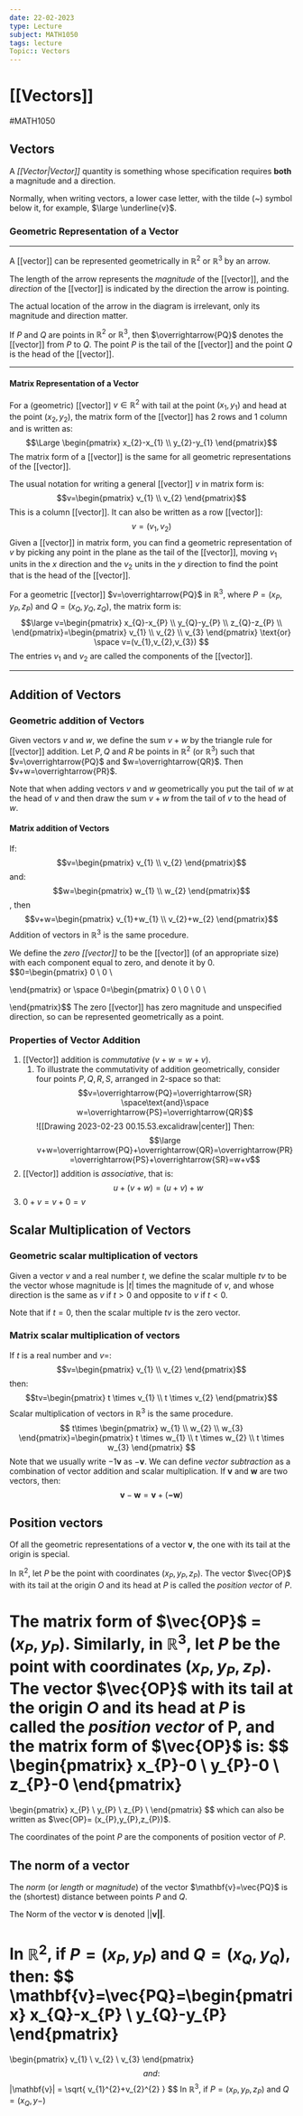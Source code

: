 ```yaml
---
date: 22-02-2023
type: Lecture
subject: MATH1050
tags: lecture
Topic:: Vectors
---
```

# [[Vectors]]
#MATH1050  

## Vectors

A *[[Vector|Vector]]* quantity is something whose specification requires **both** a magnitude and a direction.

Normally, when writing vectors, a lower case letter, with the tilde (~) symbol below it, for example, $\large \underline{v}$. 

### Geometric Representation of a Vector
---
A [[vector]] can be represented geometrically in $\mathbb{R}^2$ or $\mathbb{R}^3$ by an arrow.

The length of the arrow represents the *magnitude* of the [[vector]], and the *direction* of the [[vector]] is indicated by the direction the arrow is pointing.

The actual location of the arrow in the diagram is irrelevant, only its magnitude and direction matter.

If $P$ and $Q$ are points in $\mathbb{R}^2$ or $\mathbb{R}^3$, then $\overrightarrow{PQ}$ denotes the [[vector]] from $P$ to $Q$. The point $P$ is the tail of the [[vector]] and the point $Q$ is the head of the [[vector]]. 

--- 
#### Matrix Representation of a Vector

For a (geometric) [[vector]] $v \in \mathbb{R}^2$ with tail at the point $(x_{1},y_{1})$ and head at the point $(x_{2},y_{2})$, the matrix form of the [[vector]] has 2 rows and 1 column and is written as:
$$\Large \begin{pmatrix}
x_{2}-x_{1} \\
y_{2}-y_{1}
\end{pmatrix}$$
The matrix form of a [[vector]] is the same for all geometric representations of the [[vector]].

The usual notation for writing a general [[vector]] $v$ in matrix form is:
$$v=\begin{pmatrix}
v_{1} \\
v_{2}
\end{pmatrix}$$
This is a column [[vector]].
It can also be written as a row [[vector]]:
$$v=(v_{1},v_{2})$$
Given a [[vector]] in matrix form, you can find a geometric representation of $v$ by picking any point in the plane as the tail of the [[vector]], moving $v_{1}$ units in the $x$ direction and the $v_{2}$ units in the $y$ direction to find the point that is the head of the [[vector]].

For a geometric [[vector]] $v=\overrightarrow{PQ}$ in $\mathbb{R}^3$, where $P = (x_{P},y_{P},z_{P})$ and $Q=(x_{Q},y_{Q},z_{Q})$, the matrix form is:
$$\large v=\begin{pmatrix}
x_{Q}-x_{P} \\
y_{Q}-y_{P} \\
z_{Q}-z_{P} \\
\end{pmatrix}=\begin{pmatrix}
v_{1} \\
v_{2} \\
v_{3}
\end{pmatrix} \text{or} \space v=(v_{1},v_{2},v_{3}) 
$$
The entries $v_{1}$ and $v_{2}$ are called the components of the [[vector]].

---
## Addition of Vectors
### Geometric addition of Vectors
Given vectors $v$ and $w$, we define the sum $v+w$ by the triangle rule for [[vector]] addition.
 Let $P,Q$ and $R$ be points in $\mathbb{R}^{2}$ (or $\mathbb{R}^3$) such that $v=\overrightarrow{PQ}$ and $w=\overrightarrow{QR}$. Then $v+w=\overrightarrow{PR}$. 

Note that when adding vectors $v$ and $w$ geometrically you put the tail of $w$ at the head of $v$ and then draw the sum $v+w$ from the tail of $v$ to the head of $w$.

#### Matrix addition of Vectors
If:
$$v=\begin{pmatrix}
v_{1} \\
v_{2}
\end{pmatrix}$$
and:
$$w=\begin{pmatrix}
w_{1} \\
w_{2}
\end{pmatrix}$$
, then 
$$v+w=\begin{pmatrix}
v_{1}+w_{1} \\
v_{2}+w_{2}
\end{pmatrix}$$
Addition of vectors in $\mathbb{R}^{3}$ is the same procedure.

We define the *zero [[vector]]* to be the [[vector]] (of an appropriate size) with each component equal to zero, and denote it by 0.
$$0=\begin{pmatrix}
0 \\
0 \\

\end{pmatrix} or \space 0=\begin{pmatrix}
0 \\
0 \\
0 \\

\end{pmatrix}$$
The zero [[vector]] has zero magnitude and unspecified direction, so can be represented geometrically as a point.

### Properties of Vector Addition
1. [[Vector]] addition is *commutative* ($v+w=w+v$).
	1. To illustrate the commutativity of addition geometrically, consider four points $P,Q,R,S$, arranged in 2-space so that:
$$v=\overrightarrow{PQ}=\overrightarrow{SR} \space\text{and}\space w=\overrightarrow{PS}=\overrightarrow{QR}$$
![[Drawing 2023-02-23 00.15.53.excalidraw|center]]
Then:
$$\large v+w=\overrightarrow{PQ}+\overrightarrow{QR}=\overrightarrow{PR}=\overrightarrow{PS}+\overrightarrow{SR}=w+v$$
2. [[Vector]] addition is *associative*, that is:
   $$u+(v+w)=(u+v)+w$$
3.  $0+v=v+0=v$
   
## Scalar Multiplication of Vectors

### Geometric scalar multiplication of vectors
Given a vector $v$ and a real number $t$, we define the scalar multiple $tv$ to be the vector whose magnitude is $|t|$ times the magnitude of $v$, and whose direction is the same as $v$ if $t>0$ and opposite to $v$ if $t<0$.

Note that if $t=0$, then the scalar multiple $tv$ is the zero vector.

### Matrix scalar multiplication of vectors

If $t$ is a real number and $v=$:
$$v=\begin{pmatrix}
v_{1} \\
v_{2}
\end{pmatrix}$$
then:
$$tv=\begin{pmatrix}
t \times v_{1} \\
t \times v_{2}
\end{pmatrix}$$
Scalar multiplication of vectors in $\mathbb{R}^{3}$ is the same procedure.
$$
t\times \begin{pmatrix}
w_{1} \\
w_{2} \\
w_{3}
\end{pmatrix}=\begin{pmatrix}
t \times w_{1} \\
t \times w_{2} \\
t \times w_{3}
\end{pmatrix}
$$
Note that we usually write $-1\mathbf{v}$ as $-\mathbf{v}$.
We can define *vector subtraction* as a combination of vector addition and scalar multiplication. If $\mathbf{v}$ and $\mathbf{w}$ are two vectors, then:
$$
\mathbf{v}-\mathbf{w}=\mathbf{v}+(\mathbf{-w})
$$
## Position vectors
Of all the geometric representations of a vector $\mathbf{v}$, the one with its tail at the origin is special.

In $\mathbb{R}^{2}$, let $P$ be the point with coordinates $(x_{P},y_{P},z_{P})$. The vector $\vec{OP}$ with its tail at the origin $O$ and its head at $P$ is called the *position vector* of $P$.

The matrix form of $\vec{OP}$ = $(x_{P},y_{P})$.
Similarly, in $\mathbb{R}^{3}$, let $P$ be the point with coordinates $(x_{P},y_{P},z_{P})$. The vector $\vec{OP}$ with its tail at the origin $O$ and its head at $P$ is called the *position vector* of P, and the matrix form of $\vec{OP}$ is:
$$
\begin{pmatrix}
x_{P}-0 \\
y_{P}-0 \\
z_{P}-0
\end{pmatrix}
=
\begin{pmatrix}
x_{P} \\
y_{P} \\
z_{P} \\
\end{pmatrix}
$$
which can also be written as $\vec{OP}= (x_{P},y_{P},z_{P})$.

The coordinates of the point $P$ are the components of position vector of $P$.

## The norm of a vector
The *norm* (or *length* or *magnitude*) of the vector $\mathbf{v}=\vec{PQ}$ is the (shortest) distance between points $P$ and $Q$.

The Norm of the vector $\mathbf{v}$ is denoted $||\mathbf{v||}$.

In $\mathbb{R}^{2}$, if $P=(x_{P},y_{P})$ and $Q=(x_{Q},y_{Q})$, then:
$$
\mathbf{v}=\vec{PQ}=\begin{pmatrix}
x_{Q}-x_{P} \\
y_{Q}-y_{P}
\end{pmatrix}
=
\begin{pmatrix}
v_{1} \\
v_{2} \\
v_{3}
\end{pmatrix}
$$
and:
$$
|\mathbf{v}| = \sqrt{ v_{1}^{2}+v_{2}^{2} }
$$
In $\mathbb{R}^{3}$, if $P=(x_{P},y_{P},z_{P})$ and $Q=(x_{Q},y-)$